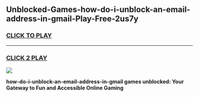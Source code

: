 
## Unblocked-Games-how-do-i-unblock-an-email-address-in-gmail-Play-Free-2us7y
<h3>
<a href="https://premium76.site?title=how-do-i-unblock-an-email-address-in-gmail&ref=23A">CLICK TO PLAY</a></h3>
<hr>

<h3>
<a href="https://premium76.site?title=how-do-i-unblock-an-email-address-in-gmail&ref=23A">CLICK 2 PLAY</a>
  
</h3>

<a href="https://premium76.site?title=how-do-i-unblock-an-email-address-in-gmail&ref=23A"><img src="https://clearcache.store/games.png"></a>


**how-do-i-unblock-an-email-address-in-gmail games unblocked: Your Gateway to Fun and Accessible Online Gaming**
